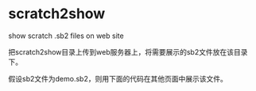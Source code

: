 # scratch2show
show scratch .sb2 files on web site

把scratch2show目录上传到web服务器上，将需要展示的sb2文件放在该目录下。

假设sb2文件为demo.sb2，则用下面的代码在其他页面中展示该文件。

```<iframe src="/scratch2show/?p=demo" width="800px" height="600px"></iframe>
```